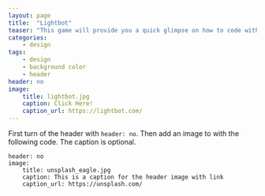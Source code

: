 ```yaml
---
layout: page
title:  "Lightbot"
teaser: "This game will provide you a quick glimpse on how to code without the code."
categories:
    - design
tags:
    - design
    - background color
    - header
header: no
image:
    title: lightbot.jpg
    caption: Click Here!
    caption_url: https://lightbot.com/
---
```

First turn of the header with `header: no`. Then add an image to with the following code. The caption is optional.
<!--more-->

~~~
header: no
image:
    title: unsplash_eagle.jpg
    caption: This is a caption for the header image with link
    caption_url: https://unsplash.com/
~~~

